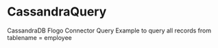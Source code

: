 # CassandraQuery

CassandraDB Flogo Connector Query Example to query all records from tablename = employee
